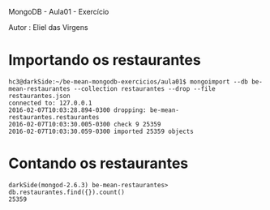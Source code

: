 MongoDB - Aula01 - Exercício

Autor : Eliel das Virgens

# Importando os restaurantes

```
hc3@darkSide:~/be-mean-mongodb-exercicios/aula01$ mongoimport --db be-mean-restaurantes --collection restaurantes --drop --file restaurantes.json 
connected to: 127.0.0.1
2016-02-07T10:03:28.894-0300 dropping: be-mean-restaurantes.restaurantes
2016-02-07T10:03:30.005-0300 check 9 25359
2016-02-07T10:03:30.059-0300 imported 25359 objects
```

# Contando os restaurantes

```
darkSide(mongod-2.6.3) be-mean-restaurantes> db.restaurantes.find({}).count()
25359
```
